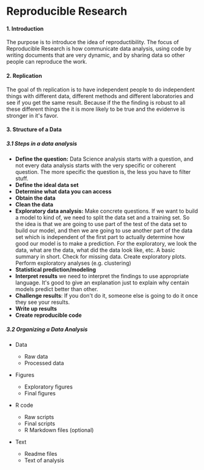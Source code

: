 # Reproducible Research

#### 1. Introduction

The purpose is to introduce the idea of reproductibility. The focus of Reproducible Research is how communicate data analysis, using code by writing documents that are very dynamic, and by sharing data so other people can reproduce the work.

#### 2. Replication

The goal of th replication is to have independent people to do independent things with different data, different methods and different laboratories and see if you get the same result. Because if the the finding is robust to all these different things the it is more likely to be true and the evidenve is stronger in it's favor.

#### 3. Structure of a Data 

##### 3.1 Steps in a data analysis
- <b>Define the question:</b> Data Science analysis starts with a question, and not every data analysis starts with the very specific or coherent question. The more specific the question is, the less you have to filter stuff.
- <b>Define the ideal data set</b>
- <b>Determine what data you can access</b>
- <b>Obtain the data</b>
- <b>Clean the data</b>
- <b>Exploratory data analysis:</b> Make concrete questions. If we want to build a model to kind of, we need to split the data set and a training set. So the idea is that we are going to use part of the test of the data set to build our model, and then we are going to use another part of the data set which is independent of the first part to actually determine how good our model is to make a prediction. For the exploratory, we look the data, what are the data, what did the data look like, etc. A basic summary in short. Check for missing data. Create exploratory plots. Perform exploratory analyses (e.g. clustering)
- <b>Statistical prediction/modeling</b>
- <b>Interpret results</b> we need to interpret the findings to use appropriate language. It's good to give an explanation just to explain why centain models predict better than other.
- <b>Challenge results</b>: If you don't do it, someone else is going to do it once they see your results.
- <b>Write up results</b>
- <b>Create reproducible code</b>

##### 3.2 Organizing a Data Analysis

- Data
  - Raw data
  - Processed data
  
- Figures
  - Exploratory figures
  - Final figures
  
- R code
  - Raw scripts
  - Final scripts
  - R Markdown files (optional)
  
- Text
  - Readme files
  - Text of analysis















